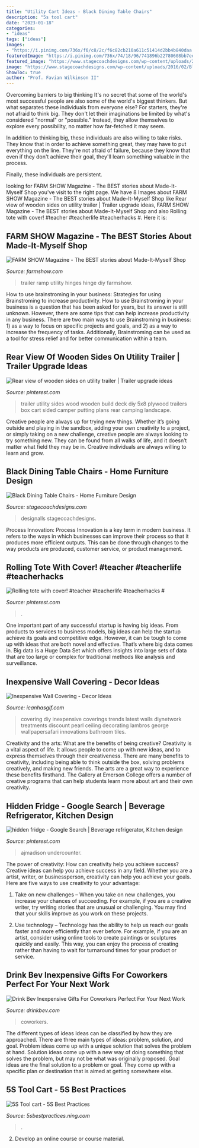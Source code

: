 ```yaml
---
title: "Utility Cart Ideas - Black Dining Table Chairs"
description: "5s tool cart"
date: "2023-01-18"
categories:
- "ideas"
tags: ["ideas"]
images:
- "https://i.pinimg.com/736x/f6/c8/2c/f6c82cb210a611c51414d2bb4b840daa.jpg"
featuredImage: "https://i.pinimg.com/736x/74/18/96/741896b22780608bb7ee7334e724bbfc--craft-organization-home-art.jpg"
featured_image: "https://www.stagecoachdesigns.com/wp-content/uploads/2016/02/Black-Dining-Table-Chairs.jpg"
image: "https://www.stagecoachdesigns.com/wp-content/uploads/2016/02/Black-Dining-Table-Chairs.jpg"
ShowToc: true
author: "Prof. Favian Wilkinson II"
---
```



Overcoming barriers to big thinking
It's no secret that some of the world's most successful people are also some of the world's biggest thinkers. But what separates these individuals from everyone else?
For starters, they're not afraid to think big. They don't let their imaginations be limited by what's considered "normal" or "possible." Instead, they allow themselves to explore every possibility, no matter how far-fetched it may seem.

In addition to thinking big, these individuals are also willing to take risks. They know that in order to achieve something great, they may have to put everything on the line. They're not afraid of failure, because they know that even if they don't achieve their goal, they'll learn something valuable in the process.

 Finally, these individuals are persistent.

	

		
looking for FARM SHOW Magazine - The BEST stories about Made-It-Myself Shop you've visit to the right page. We have 8 Images about FARM SHOW Magazine - The BEST stories about Made-It-Myself Shop like Rear view of wooden sides on utility trailer | Trailer upgrade ideas, FARM SHOW Magazine - The BEST stories about Made-It-Myself Shop and also Rolling tote with cover! #teacher #teacherlife #teacherhacks #. Here it is:
		
    
## FARM SHOW Magazine - The BEST Stories About Made-It-Myself Shop

<img loading=lazy src="https://www.farmshow.com/images/articles/36/5/5936_l.jpg" onerror="this.onerror=null;this.src='https://tse3.mm.bing.net/th?id=OIP.g483qZo3Xa8QtAb1M0tWbwHaFq&amp;pid=15.1';" alt="FARM SHOW Magazine - The BEST stories about Made-It-Myself Shop">

_Source: farmshow.com_

>trailer ramp utility hinges hinge diy farmshow. 

	

How to use brainstroming in your business: Strategies for using Brainstroming to increase productivity.
How to use Brainstroming in your business is a question that has been asked for years, but its answer is still unknown. However, there are some tips that can help increase productivity in any business. 
There are two main ways to use Brainstroming in business: 1) as a way to focus on specific projects and goals, and 2) as a way to increase the frequency of tasks. Additionally, Brainstroming can be used as a tool for stress relief and for better communication within a team.

    
## Rear View Of Wooden Sides On Utility Trailer | Trailer Upgrade Ideas

<img loading=lazy src="https://i.pinimg.com/736x/09/2e/e2/092ee28d808895c53e06ea666ed20148--small-trailer-utility-cart.jpg?b=t" onerror="this.onerror=null;this.src='https://tse3.mm.bing.net/th?id=OIP.0RvZ3haf0QfDfpNyt6luMAHaFj&amp;pid=15.1';" alt="Rear view of wooden sides on utility trailer | Trailer upgrade ideas">

_Source: pinterest.com_

>trailer utility sides wood wooden build deck diy 5x8 plywood trailers box cart sided camper putting plans rear camping landscape. 

	

Creative people are always up for trying new things. Whether it’s going outside and playing in the sandbox, adding your own creativity to a project, or simply taking on a new challenge, creative people are always looking to try something new. They can be found from all walks of life, and it doesn’t matter what field they may be in. Creative individuals are always willing to learn and grow.

    
## Black Dining Table Chairs - Home Furniture Design

<img loading=lazy src="https://www.stagecoachdesigns.com/wp-content/uploads/2016/02/Black-Dining-Table-Chairs.jpg" onerror="this.onerror=null;this.src='https://tse3.mm.bing.net/th?id=OIP.1l6fqqO916w1CS4FY3GWlgHaFj&amp;pid=15.1';" alt="Black Dining Table Chairs - Home Furniture Design">

_Source: stagecoachdesigns.com_

>designalls stagecoachdesigns. 

	

Process Innovation:
Process Innovation is a key term in modern business. It refers to the ways in which businesses can improve their process so that it produces more efficient outputs. This can be done through changes to the way products are produced, customer service, or product management.

    
## Rolling Tote With Cover! #teacher #teacherlife #teacherhacks #

<img loading=lazy src="https://i.pinimg.com/736x/74/18/96/741896b22780608bb7ee7334e724bbfc--craft-organization-home-art.jpg" onerror="this.onerror=null;this.src='https://tse1.mm.bing.net/th?id=OIP.se8LZ3T2Awa7kNOrzp4rygHaG9&amp;pid=15.1';" alt="Rolling tote with cover! #teacher #teacherlife #teacherhacks #">

_Source: pinterest.com_

>. 

	

One important part of any successful startup is having big ideas. From products to services to business models, big ideas can help the startup achieve its goals and competitive edge. However, it can be tough to come up with ideas that are both novel and effective. That’s where big data comes in. Big data is a Huge Data Set which offers insights into large sets of data that are too large or complex for traditional methods like analysis and surveillance.

    
## Inexpensive Wall Covering - Decor Ideas

<img loading=lazy src="https://www.icanhasgif.com/wp-content/uploads/2015/12/Inexpensive-Wall-Covering.jpg" onerror="this.onerror=null;this.src='https://tse2.mm.bing.net/th?id=OIP.981eGHuANOxg9V9agizCgwHaJ4&amp;pid=15.1';" alt="Inexpensive Wall Covering - Decor Ideas">

_Source: icanhasgif.com_

>covering diy inexpensive coverings trends latest walls diynetwork treatments discount pearl ceiling decorating lambros george wallpapersafari innovations bathroom tiles. 

	

Creativity and the arts: What are the benefits of being creative?
Creativity is a vital aspect of life. It allows people to come up with new ideas, and to express themselves through their creativeness. There are many benefits to creativity, including being able to think outside the box, solving problems creatively, and making new friends. The arts are a great way to experience these benefits firsthand. The Gallery at Emerson College offers a number of creative programs that can help students learn more about art and their own creativity.

    
## Hidden Fridge - Google Search | Beverage Refrigerator, Kitchen Design

<img loading=lazy src="https://i.pinimg.com/736x/f6/c8/2c/f6c82cb210a611c51414d2bb4b840daa.jpg" onerror="this.onerror=null;this.src='https://tse1.mm.bing.net/th?id=OIP.3ZSyos1tUeKdhtfiF2SjyAHaJ5&amp;pid=15.1';" alt="hidden fridge - Google Search | Beverage refrigerator, Kitchen design">

_Source: pinterest.com_

>ajmadison undercounter. 

	

The power of creativity: How can creativity help you achieve success?
Creative ideas can help you achieve success in any field. Whether you are a artist, writer, or businessperson, creativity can help you achieve your goals. Here are five ways to use creativity to your advantage: 
1. Take on new challenges – When you take on new challenges, you increase your chances of succeeding. For example, if you are a creative writer, try writing stories that are unusual or challenging. You may find that your skills improve as you work on these projects. 

2. Use technology – Technology has the ability to help us reach our goals faster and more efficiently than ever before. For example, if you are an artist, consider using online tools to create paintings or sculptures quickly and easily. This way, you can enjoy the process of creating rather than having to wait for turnaround times for your product or service. 


    
## Drink Bev Inexpensive Gifts For Coworkers Perfect For Your Next Work

<img loading=lazy src="https://cdn.shopify.com/s/files/1/3001/0772/files/6489381b-ca85-48b5-af55-d7c780135340_480x480.jpg?v=1605903050" onerror="this.onerror=null;this.src='https://tse3.mm.bing.net/th?id=OIP.BCBXTwdbd6B7eJ5OL1xp0wHaE8&amp;pid=15.1';" alt="Drink Bev Inexpensive Gifts For Coworkers Perfect For Your Next Work">

_Source: drinkbev.com_

>coworkers. 

	

The different types of ideas
Ideas can be classified by how they are approached. There are three main types of ideas: problem, solution, and goal. Problem ideas come up with a unique solution that solves the problem at hand. Solution ideas come up with a new way of doing something that solves the problem, but may not be what was originally proposed. Goal ideas are the final solution to a problem or goal. They come up with a specific plan or destination that is aimed at getting somewhere else.

    
## 5S Tool Cart - 5S Best Practices

<img loading=lazy src="http://storage.ning.com/topology/rest/1.0/file/get/2447677021?profile=RESIZE_710x&amp;height=600" onerror="this.onerror=null;this.src='https://tse3.mm.bing.net/th?id=OIP.bezgIPMUl_6-DbhLkxjongHaJ4&amp;pid=15.1';" alt="5S Tool cart - 5S Best Practices">

_Source: 5sbestpractices.ning.com_

>. 

	

2. Develop an online course or course material.

